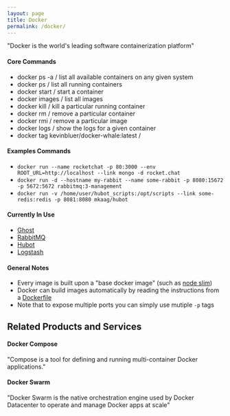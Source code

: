```yaml
---
layout: page
title: Docker
permalink: /docker/
---
```


"Docker is the world's leading software containerization platform"

#### Core Commands

- docker ps -a / list all available containers on any given system
- docker ps / list all running containers
- docker start <id> / start a container
- docker images / list all images
- docker kill <id> / kill a particular running container
- docker rm <id> / remove a particular container
- docker rmi <id> / remove a particular image
- docker logs <name> / show the logs for a given container
- docker tag <imageid> kevinbluer/docker-whale:latest /

#### Examples Commands

- `docker run --name rocketchat -p 80:3000 --env ROOT_URL=http://localhost --link mongo -d rocket.chat`
- `docker run -d --hostname my-rabbit --name some-rabbit -p 8080:15672 -p 5672:5672 rabbitmq:3-management`
- `docker run -v /home/user/hubot_scripts:/opt/scripts --link some-redis:redis -p 8081:8080 mkaag/hubot`

#### Currently In Use

- [Ghost](https://hub.docker.com/_/ghost/)
- [RabbitMQ](https://hub.docker.com/r/library/rabbitmq/)
- [Hubot](https://hub.docker.com/r/mkaag/hubot/)
- [Logstash](https://hub.docker.com/_/logstash/)

#### General Notes

- Every image is built upon a "base docker image" (such as [node slim](https://github.com/nodejs/docker-node))
- Docker can build images automatically by reading the instructions from a [Dockerfile](https://docs.docker.com/engine/reference/builder/)
- Note that to expose multiple ports you can simply use mutiple `-p` tags

## Related Products and Services

#### Docker Compose

"Compose is a tool for defining and running multi-container Docker applications."

#### Docker Swarm

"Docker Swarm is the native orchestration engine used by Docker Datacenter to operate and manage Docker apps at scale"